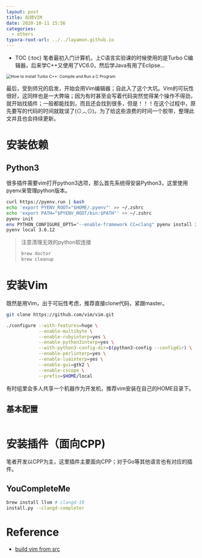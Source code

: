 ```yaml
---
layout: post
title: 玩转VIM
date: 2020-10-11 15:56
categories:
  - others
typora-root-url: ../../layamon.github.io
---
```

* TOC
{:toc}
笔者最初入门计算机，上C语言实验课的时候使用的是Turbo C编辑器，后来学C++又使用了VC6.0，然后学Java有用了Eclipse...

<img src="https://beginnersbook.com/wp-content/uploads/2014/01/first-C-program.png" alt="How to install Turbo C++: Compile and Run a C Program" style="zoom:75%;" />

最后，受到师兄的启发，开始会用Vim编辑器；自此入了这个大坑。Vim的可玩性很好，这同样也是一大弊端；因为有时甚至会写着代码突然觉得某个操作不得劲，就开始找插件；一般都能找到，而且还会找到很多，但是！！！在这个过程中，原先要写的代码的时间就耽误了(⊙︿⊙)。为了给这些浪费的时间一个胶带，整理此文并且也会持续更新。

# 安装依赖

## Python3

很多插件需要vim打开python3选项，那么首先系统得安装Python3，这里使用pyenv来管理python版本。

```bash
curl https://pyenv.run | bash
echo 'export PYENV_ROOT="$HOME/.pyenv"' >> ~/.zshrc
echo 'export PATH="$PYENV_ROOT/bin:$PATH"' >> ~/.zshrc
pyenv init
env PYTHON_CONFIGURE_OPTS="--enable-framework CC=clang" pyenv install 3.6.12
pyenv local 3.6.12
```

> 注意清理无效的python软连接
>
> ```bash
> brew doctor
> brew cleanup
> ```

# 安装Vim

既然是用Vim，出于可玩性考虑，推荐直接clone代码，紧跟master。

```bash
git clone https://github.com/vim/vim.git

./configure --with-features=huge \
            --enable-multibyte \
            --enable-rubyinterp=yes \
            --enable-python3interp=yes \
            --with-python3-config-dir=$(python3-config --configdir) \
            --enable-perlinterp=yes \
            --enable-luainterp=yes \
            --enable-gui=gtk2 \
            --enable-cscope \
            --prefix=$HOME/local
```

有时组里会多人共享一个机器作为开发机，推荐vim安装在自己的HOME目录下。

## 基本配置

```vim

```



# 安装插件（面向CPP)

笔者开发以CPP为主，这里插件主要面向CPP；对于Go等其他语言也有对应的插件。

## YouCompleteMe

```bash
brew install llvm # clangd-10
install.py --clangd-completer
```

# Reference

- [build vim from src](https://github.com/ycm-core/YouCompleteMe/wiki/Building-Vim-from-source)

